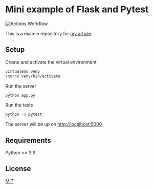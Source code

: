 # Mini example of Flask and Pytest

![Actions Workflow](https://github.com/po5i/flask-mini-tests/workflows/Flask/badge.svg)

This is a examle repository for [my article](https://dev.to/po5i/how-to-add-basic-unit-test-to-a-python-flask-app-using-pytest-1m7a).

## Setup

Create and activate the virtual environment

```bash
virtualenv venv
source venv/bin/activate
```

Run the server

```bash
python app.py
```

Run the tests

```bash
python -m pytest
```

The server will be up on [http://localhost:5000](http://localhost:5000).

## Requirements

Python >= 3.6

## License

[MIT](http://www.opensource.org/licenses/mit-license.html)
